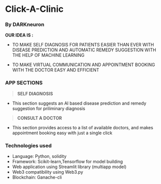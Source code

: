 # **Click-A-Clinic**
### **By DARKneuron**

**OUR IDEA IS :**

* TO MAKE SELF DIAGNOSIS FOR PATIENTS EASIER THAN 
EVER WITH DISEASE PREDICTION AND
 AUTOMATIC REMEDY SUGGESTION WITH THE
 HELP OF MACHINE LEARNING


* TO MAKE VIRTUAL COMMUNICATION 
AND APPOINTMENT BOOKING WITH THE DOCTOR 
EASY AND EFFICIENT


### APP SECTIONS
> **SELF DIAGNOSIS**
* This section suggests an AI based disease prediction and remedy suggestion for priliminary diagnosis

> **CONSULT A DOCTOR**
* This section provides access to a list of available doctors, and makes appointment booking easy with just a single click


### **Technologies used**
* Language: Python, solidity
* Framework: Scikit-learn,Tensorflow for model building
* Web application using Streamlit library (multiapp model)
* Web3 compatibility using Web3.py
* Blockchain: Ganache-cli
